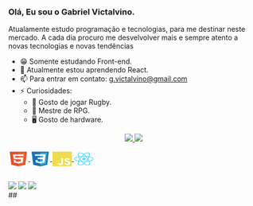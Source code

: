 ### Olá, Eu sou o Gabriel Victalvino.
<p>Atualamente estudo programação e tecnologias, para me destinar neste mercado.
A cada dia procuro me desvelvolver mais e sempre atento a novas tecnologias e novas tendências
</p>

- 😁 Somente estudando Front-end.
- 📜 Atualmente estou aprendendo React.
- 📫 Para entrar em contato: g.victalvino@gmail.com
- ⚡ Curiosidades: 
  - 🏉 Gosto de jogar Rugby.
  - 🎲 Mestre de RPG.
  - 🖥️ Gosto de hardware.

<div align="center">
  <a href="https://github.com/GabrielVictalvino">
  <img height="180em" src="https://github-readme-stats.vercel.app/api?username=GabrielVictalvino&show_icons=true&theme=tokyonight&include_all_commits=true&count_private=true"/>
  <img height="180em" src="https://github-readme-stats.vercel.app/api/top-langs/?username=GabrielVictalvino&layout=compact&langs_count=7&theme=tokyonight"/>
</div>
  
<div style= "display: inline_block"><br>
  <img align="center" alt="Rafa-HTML" height="30" width="40" src="https://raw.githubusercontent.com/devicons/devicon/master/icons/html5/html5-original.svg">
  <img align="center" alt="Rafa-CSS" height="30" width="40" src="https://raw.githubusercontent.com/devicons/devicon/master/icons/css3/css3-original.svg">
  <img align="center" alt="Rafa-Js" height="30" width="40" src="https://raw.githubusercontent.com/devicons/devicon/master/icons/javascript/javascript-plain.svg">
  <img align="center" alt="Rafa-React" height="30" width="40" src="https://raw.githubusercontent.com/devicons/devicon/master/icons/react/react-original.svg">
</div>
  
##

  <div>
  <a href="https://instagram.com/victalvinogabriel" target="_blank"><img src="https://img.shields.io/badge/-Instagram-%23E4405F?style=for-the-badge&logo=instagram&logoColor=white" target="_blank"></a>
  <a href = "mailto:g.victalvin@gmail.com"><img src="https://img.shields.io/badge/-Gmail-%23333?style=for-the-badge&logo=gmail&logoColor=white" target="_blank"></a>
  <a href="https://www.linkedin.com/in/gabrielaguirre01" target="_blank"><img src="https://img.shields.io/badge/-LinkedIn-%230077B5?style=for-the-badge&logo=linkedin&logoColor=white" target="_blank"></a> 
</div>
##
